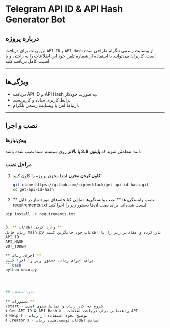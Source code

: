 # Telegram API ID & API Hash Generator Bot

## درباره پروژه
این ربات برای دریافت `API ID` و `API Hash` از وبسایت رسمی تلگرام طراحی شده است. کاربران می‌توانند با استفاده از شماره تلفن خود این اطلاعات را به راحتی و با امنیت کامل دریافت کنند.

---

## ویژگی‌ها
- دریافت API ID و API Hash به صورت خودکار.
- رابط کاربری ساده و کاربرپسند.
- ارتباط امن با وبسایت رسمی تلگرام.

---

## نصب و اجرا

### پیش‌نیازها
ابتدا مطمئن شوید که **پایتون 3.8 یا بالاتر** روی سیستم شما نصب شده باشد.

### مراحل نصب

1. **کلون کردن مخزن**
   ابتدا مخزن پروژه را کلون کنید:
   ```bash
   git clone https://github.com/cipherblack/get-api-id-hash.git
   cd get-api-id-hash

2. ** نصب وابستگی ها **
نصب وابستگی‌ها تمامی کتابخانه‌های مورد نیاز در فایل requirements.txt لیست شده‌اند.
برای نصب آن‌ها دستور زیر را اجرا کنید:

```bash
pip install -r requirements.txt


3. ** وارد کردن اطلاعات **
ربات فایل main.py را باز کرده و مقادیر زیر را با اطلاعات خود جایگزین کنید
API_ID
API_HASH
BOT_TOKEN

** اجرای ربات **
برای اجرای ربات، دستور زیر را اجرا کنید
```bash
python main.py




## نحوه استفاده

** دستورات **
/start - شروع به کار ربات و نمایش منوی اصلی.
《 Get API ID & API Hash 》 - راهنمایی برای دریافت اطلاعات API
《 Help 》 - توضیح نحوه استفاده از ربات
《 Creator 》 - نمایش اطلاعات توسعه‌دهنده ربات



